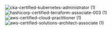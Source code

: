 ![cka-certified-kubernetes-administrator (1)](https://github.com/yungserge/yungserge/assets/128556285/7037fc5d-7b4d-41b5-8554-a27cc3e36796)
![hashicorp-certified-terraform-associate-003 (1)](https://github.com/yungserge/yungserge/assets/128556285/9c6684f5-c9c7-486d-a6e7-dfc3395cda3f)
![aws-certified-cloud-practitioner (1)](https://github.com/yungserge/yungserge/assets/128556285/97b43032-9309-422c-9848-9da7a9843935)
![aws-certified-solutions-architect-associate (1)](https://github.com/yungserge/yungserge/assets/128556285/4e5999cc-a6b8-4b1d-bd33-2042c379d695)
